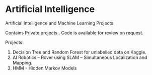 # Artificial Intelligence
Artificial Intelligence and Machine Learning Projects

Contains Private projects..
Code is available for review on request.

Projects:
1. Decision Tree and Random Forest for unlabelled data on Kaggle. 
2. AI Robotics – Rover using SLAM – Simultaneous Localization and Mapping.
3. HMM - Hidden Markov Models
